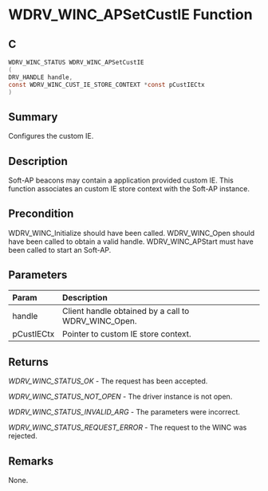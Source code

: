 # WDRV_WINC_APSetCustIE Function

## C

```c
WDRV_WINC_STATUS WDRV_WINC_APSetCustIE
(
DRV_HANDLE handle,
const WDRV_WINC_CUST_IE_STORE_CONTEXT *const pCustIECtx
)
```

## Summary

Configures the custom IE.  

## Description

Soft-AP beacons may contain a application provided custom IE. This function
associates an custom IE store context with the Soft-AP instance.

## Precondition

WDRV_WINC_Initialize should have been called. WDRV_WINC_Open should have been called to obtain a valid handle. WDRV_WINC_APStart must have been called to start an Soft-AP.  

## Parameters

| Param | Description |
|:----- |:----------- |
| handle | Client handle obtained by a call to WDRV_WINC_Open. |
| pCustIECtx | Pointer to custom IE store context.  

## Returns

*WDRV_WINC_STATUS_OK* - The request has been accepted.

*WDRV_WINC_STATUS_NOT_OPEN* - The driver instance is not open.

*WDRV_WINC_STATUS_INVALID_ARG* - The parameters were incorrect.

*WDRV_WINC_STATUS_REQUEST_ERROR* - The request to the WINC was rejected.
 

## Remarks

None.  
